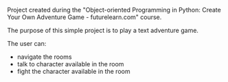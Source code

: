 Project created during the "Object-oriented Programming in Python: Create Your Own Adventure Game - futurelearn.com" course.

The purpose of this simple project is to play a text adventure game.

The user can:
- navigate the rooms
- talk to character available in the room
- fight the character available in the room
